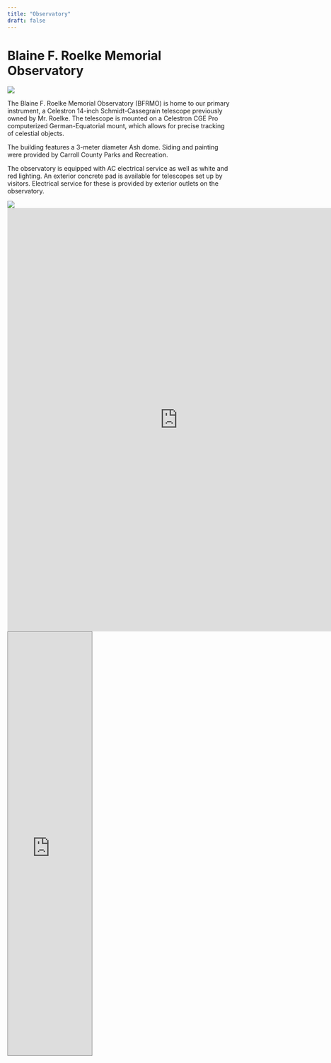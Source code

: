 ```yaml
---
title: "Observatory"
draft: false
---
```


# Blaine F. Roelke Memorial Observatory

<a href=https://www.cleardarksky.com/c/BearBraMDkey.html>
<img class="img-fluid mb-5" src="https://www.cleardarksky.com/c/BearBraMDcs0.gif?1"></a>

The Blaine F. Roelke Memorial Observatory (BFRMO) is home to our primary instrument, a Celestron 14-inch Schmidt-Cassegrain telescope previously owned by Mr. Roelke. The telescope is mounted on a Celestron CGE Pro computerized German-Equatorial mount, which allows for precise tracking of celestial objects. 

The building features a 3-meter diameter Ash dome. Siding and painting were provided by Carroll County Parks and Recreation.

The observatory is equipped with AC electrical service as well as white and red lighting. An exterior concrete pad is available for telescopes set up by visitors. Electrical service for these is provided by exterior outlets on the observatory.

<a href=https://www.cleardarksky.com/c/BearBraMDkey.html>
<img class="img-fluid mb-5" src="https://www.cleardarksky.com/c/BearBraMDcsk.gif?c=2761254"></a>

<iframe allowtransparency="yes" scrolling="no" style="border: none; width:770px; height:956px; overflow: hidden;" src="https://in-the-sky.org/widgets/ephemeris.php?startday=3&startmonth=8&startyear=2025&ird=0&irs=1&ima=0&ipm=0&iph=0&ias=0&iss=0&iob=0&ide=0&ids=0&interval=4&tz=&format=html&rows=25&objtype=1&objpl=Sun&objtxt=the+Sun&skin=0&locale=0"></iframe>

<iframe allowtransparency="yes" scrolling="no" style="border: 1px solid #888; width:190px; height:956px; overflow: hidden;" src="https://in-the-sky.org/widgets/riseset.php?skin=0&locale=0"></iframe>
